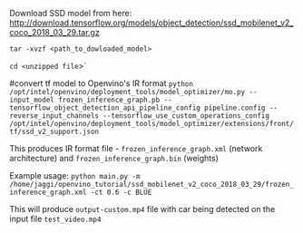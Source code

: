 Download SSD model from here:
http://download.tensorflow.org/models/object_detection/ssd_mobilenet_v2_coco_2018_03_29.tar.gz

`tar -xvzf <path_to_dowloaded_model>`

`cd <unzipped file`>`


#convert tf model to Openvino's IR format
`python /opt/intel/openvino/deployment_tools/model_optimizer/mo.py --input_model frozen_inference_graph.pb --tensorflow_object_detection_api_pipeline_config pipeline.config --reverse_input_channels --tensorflow_use_custom_operations_config /opt/intel/openvino/deployment_tools/model_optimizer/extensions/front/tf/ssd_v2_support.json`

This produces IR format file - `frozen_inference_graph.xml` (network architecture) 
and `frozen_inference_graph.bin` (weights)

Example usage:
`python main.py -m /home/jaggi/openvino_tutorial/ssd_mobilenet_v2_coco_2018_03_29/frozen_inference_graph.xml -ct 0.6 -c BLUE`

This will produce `output-custom.mp4` file with car being detected on the input file `test_video.mp4`